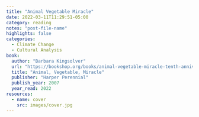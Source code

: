 ```yaml
---
title: "Animal Vegetable Miracle"
date: 2022-03-11T11:29:51-05:00
category: reading
notes: "post-file-name"
highlights: false
categories:
  - Climate Change
  - Cultural Analysis
book:
  author: "Barbara Kingsolver"
  url: "https://bookshop.org/books/animal-vegetable-miracle-tenth-anniversary-edition-a-year-of-food-life/9780062653055"
  title: "Animal, Vegetable, Miracle"
  publisher: "Harper Perennial"
  publish_year: 2007
  year_read: 2022
resources:
  - name: cover
    src: images/cover.jpg
---
```


